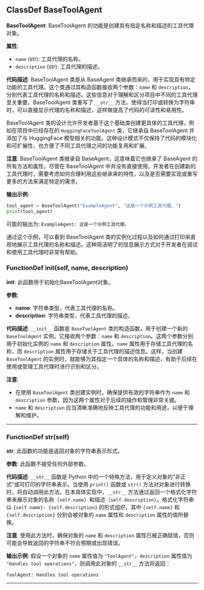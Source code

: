 ## ClassDef BaseToolAgent
**BaseToolAgent**: BaseToolAgent 的功能是创建具有指定名称和描述的工具代理对象。

**属性**:
- `name` (str): 工具代理的名称。
- `description` (str): 工具代理的描述。

**代码描述**: BaseToolAgent 类是从 BaseAgent 类继承而来的，用于实现具有特定功能的工具代理。这个类通过其构造函数接收两个参数：`name` 和 `description`，分别代表工具代理的名称和描述。这些信息对于理解和区分项目中不同的工具代理至关重要。BaseToolAgent 类重写了 `__str__` 方法，使得当打印或转换为字符串时，可以直接显示代理的名称和描述，这样做提高了代码的可读性和易用性。

BaseToolAgent 类的设计允许开发者基于这个基础类创建更具体的工具代理，例如在项目中已经存在的 `HuggingFaceToolAgent` 类，它继承自 BaseToolAgent 并添加了与 HuggingFace 模型相关的功能。这种设计模式不仅保持了代码的模块化和可扩展性，也方便了不同工具代理之间的功能复用和扩展。

**注意**: BaseToolAgent 类继承自 BaseAgent，这意味着它也继承了 BaseAgent 的所有方法和属性，尽管在 BaseToolAgent 中并没有直接使用。开发者在创建新的工具代理时，需要考虑如何合理利用这些继承来的特性，以及是否需要实现或重写更多的方法来满足特定的需求。

**输出示例**:
```python
tool_agent = BaseToolAgent("ExampleAgent", "这是一个示例工具代理。")
print(tool_agent)
```
可能的输出为: `ExampleAgent: 这是一个示例工具代理。`

通过这个示例，可以看到 BaseToolAgent 类的实例化过程以及如何通过打印来直观地展示工具代理的名称和描述。这种简洁明了的信息展示方式对于开发者在调试和使用工具代理时非常有帮助。
### FunctionDef __init__(self, name, description)
**__init__**: 此函数用于初始化BaseToolAgent对象。

**参数**:
- **name**: 字符串类型，代表工具代理的名称。
- **description**: 字符串类型，代表工具代理的描述。

**代码描述**:
`__init__` 函数是 `BaseToolAgent` 类的构造函数，用于创建一个新的 `BaseToolAgent` 实例。它接收两个参数：`name` 和 `description`。这两个参数分别用于初始化实例的 `name` 和 `description` 属性。`name` 属性用于存储工具代理的名称，而 `description` 属性用于存储关于工具代理的描述信息。这样，当创建 `BaseToolAgent` 的实例时，就能够为其指定一个具体的名称和描述，有助于后续在使用或管理工具代理时进行识别和区分。

**注意**:
- 在使用 `BaseToolAgent` 类创建实例时，确保提供有效的字符串作为 `name` 和 `description` 参数，因为这两个属性对于后续的操作和管理非常关键。
- `name` 和 `description` 应当清晰准确地反映工具代理的功能和用途，以便于理解和维护。
***
### FunctionDef __str__(self)
**__str__**: 此函数的功能是返回对象的字符串表示形式。

**参数**: 此函数不接受任何外部参数。

**代码描述**: `__str__` 函数是 Python 中的一个特殊方法，用于定义对象的“非正式”或可打印的字符串表示。当使用 `print()` 函数或 `str()` 方法对对象进行转换时，将自动调用此方法。在本具体实现中，`__str__` 方法通过返回一个格式化字符串来展示对象的名称（`self.name`）和描述（`self.description`）。格式化字符串以 `{self.name}: {self.description}` 的形式组织，其中 `{self.name}` 和 `{self.description}` 分别会被对象的 `name` 属性和 `description` 属性的值所替换。

**注意**: 使用此方法时，确保对象的 `name` 和 `description` 属性已被正确赋值，否则可能会导致返回的字符串不符合预期或出现错误。

**输出示例**: 假设一个对象的 `name` 属性值为 `"ToolAgent"`，`description` 属性值为 `"Handles tool operations"`，则调用此对象的 `__str__` 方法将返回：
```
ToolAgent: Handles tool operations
```
***
